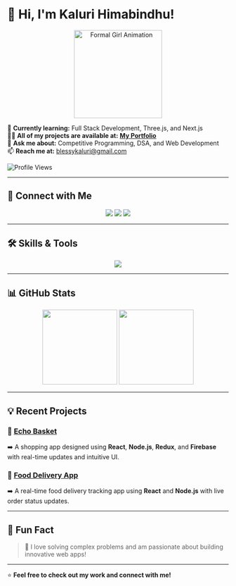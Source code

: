 # 👋 Hi, I'm **Kaluri Himabindhu**!  
<div align="center">  
<img src="https://media.giphy.com/media/3o7TKPdUkkbCAVqW1C/giphy.gif" width="200px" alt="Formal Girl Animation">  
</div>  

🌱 **Currently learning:** Full Stack Development, Three.js, and Next.js  
👨‍💻 **All of my projects are available at:** [**My Portfolio**](https://react-portfolio-framer-motion-ivory.vercel.app/)  
💬 **Ask me about:** Competitive Programming, DSA, and Web Development  
📫 **Reach me at:** blessykaluri@gmail.com  

![Profile Views](https://komarev.com/ghpvc/?username=Hiomio&color=blue&style=flat)  

---

## 🚀 **Connect with Me**  
<p align="center">  
<a href="https://linkedin.com/in/kaluri-himabindhu-9378b927a" target="_blank"><img src="https://img.shields.io/badge/-LinkedIn-blue?style=flat&logo=linkedin"></a>  
<a href="https://github.com/Hiomio" target="_blank"><img src="https://img.shields.io/badge/-GitHub-black?style=flat&logo=github"></a>  
<a href="https://react-portfolio-framer-motion-ivory.vercel.app/" target="_blank"><img src="https://img.shields.io/badge/-Portfolio-green?style=flat&logo=google-chrome"></a>  
</p>  

---

## 🛠️ **Skills & Tools**  
<p align="center">  
<img src="https://skillicons.dev/icons?i=c,cpp,js,html,css,react,nextjs,threejs,nodejs,express,mongodb,mysql,redux,tailwind,git,postman,vscode" />  
</p>  

---

## 📊 **GitHub Stats**  
<div align="center">  
<img height="170em" src="https://github-readme-stats.vercel.app/api?username=Hiomio&show_icons=true&theme=radical&count_private=true" />  
<img height="170em" src="https://github-readme-stats.vercel.app/api/top-langs/?username=Hiomio&layout=compact&theme=radical" />  
</div>  

---

## 💡 **Recent Projects**  
### 🌟 [Echo Basket](https://github.com/Hiomio/echo-basket)  
➡️ A shopping app designed using **React**, **Node.js**, **Redux**, and **Firebase** with real-time updates and intuitive UI.  

### 🌟 [Food Delivery App](https://github.com/Hiomio/food-delivery-app)  
➡️ A real-time food delivery tracking app using **React** and **Node.js** with live order status updates.  

---

## 🎯 **Fun Fact**  
> 🚀 I love solving complex problems and am passionate about building innovative web apps!  

---

⭐️ **Feel free to check out my work and connect with me!**  
